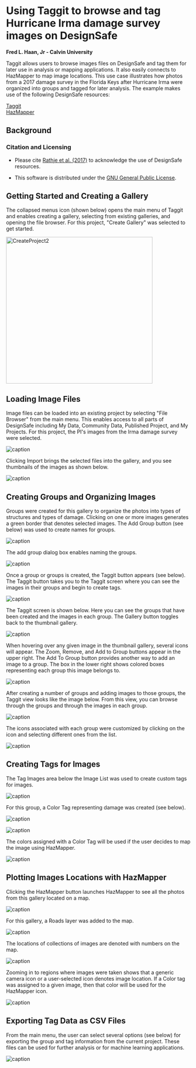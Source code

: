 # Using Taggit to browse and tag Hurricane Irma damage survey images on DesignSafe

**Fred L. Haan, Jr - Calvin University**  

Taggit allows users to browse images files on DesignSafe and tag them for later use in analysis or mapping applications. It also easily connects to HazMapper to map image locations. This use case illustrates how photos from a 2017 damage survey in the Florida Keys after Hurricane Irma were organized into groups and tagged for later analysis. The example makes use of the following DesignSafe resources:

[Taggit](https://taggit-tacc.github.io/)<br/>
[HazMapper](https://www.designsafe-ci.org/rw/workspace/#!/Hazmapper-1.0)

## Background
### Citation and Licensing

* Please cite [Rathje et al. (2017)](https://doi.org/10.1061/(ASCE)NH.1527-6996.0000246) to acknowledge the use of DesignSafe resources.  

* This software is distributed under the [GNU General Public License](https://www.gnu.org/licenses/gpl-3.0.html).  


## Getting Started and Creating a Gallery 
The collapsed menus icon (shown below) opens the main menu of Taggit and enables creating a gallery, selecting from existing galleries, and opening the file browser. For this project, "Create Gallery" was selected to get started. 

<img src="../img/CreateProject2.PNG" alt="CreateProject2" width="400"/>


## Loading Image Files

Image files can be loaded into an existing project by selecting "File Browser" from the main menu. This enables access to all parts of DesignSafe including My Data, Community Data, Published Project, and My Projects. For this project, the PI's images from the Irma damage survey were selected.

![caption](img/SelectImageFiles.JPG)

Clicking Import brings the selected files into the gallery, and you see thumbnails of the images as shown below.

![caption](img/ThumbNails.JPG)


## Creating Groups and Organizing Images

Groups were created for this gallery to organize the photos into types of structures and types of damage. Clicking on one or more images generates a green border that denotes selected images. The Add Group button (see below) was used to create names for groups.

![caption](img/AddGroup.JPG)

The add group dialog box enables naming the groups.

![caption](img/GroupName.JPG)

Once a group or groups is created, the Taggit button appears (see below). The Taggit button takes you to the Taggit screen where you can see the images in their groups and begin to create tags.

![caption](img/TaggitButton.JPG)

The Taggit screen is shown below. Here you can see the groups that have been created and the images in each group. The Gallery button toggles back to the thumbnail gallery.

![caption](img/TaggitScreenIntro.JPG)

When hovering over any given image in the thumbnail gallery, several icons will appear. The Zoom, Remove, and Add to Group buttons appear in the upper right. The Add To Group button provides another way to add an image to a group. The box in the lower right shows colored boxes representing each group this image belongs to.

![caption](img/ThumbNailButtons2.JPG)

After creating a number of groups and adding images to those groups, the Taggit view looks like the image below. From this view, you can browse through the groups and through the images in each group.

![caption](img/GroupsAndImages.JPG)

The icons associated with each group were customized by clicking on the icon and selecting different ones from the list.

![caption](img/GroupListIcons.JPG)




## Creating Tags for Images

The Tag Images area below the Image List was used to create custom tags for images. 

![caption](img/TagImagesArea.JPG)

For this group, a Color Tag representing damage was created (see below).

![caption](img/ColorTag1.JPG)

![caption](img/ColorTag2.JPG)

The colors assigned with a Color Tag will be used if the user decides to map the image using HazMapper.

![caption](img/ColorTag3.JPG)



## Plotting Images Locations with HazMapper

Clicking the HazMapper button launches HazMapper to see all the photos from this gallery located on a map.

![caption](img/HazMapperButton.JPG)

For this gallery, a Roads layer was added to the map.

![caption](img/CreateLayerWindow.JPG)

The locations of collections of images are denoted with numbers on the map.

![caption](img/HazMapperMap1.JPG)

Zooming in to regions where images were taken shows that a generic camera icon or a user-selected icon denotes image location. If a Color tag was assigned to a given image, then that color will be used for the HazMapper icon.

![caption](img/HazMapperMap2.JPG)




## Exporting Tag Data as CSV Files

From the main menu, the user can select several options (see below) for exporting the group and tag information from the current project. These files can be used for further analysis or for machine learning applications.

![caption](img/SaveAsCSV.JPG)

